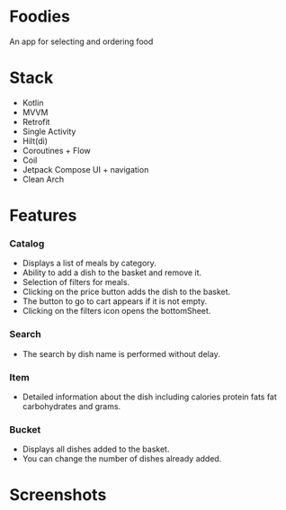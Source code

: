  # Foodies
An app for selecting and ordering food

# Stack
- Kotlin
- MVVM
- Retrofit
- Single Activity
- Hilt(di)
- Coroutines + Flow
- Coil
- Jetpack Compose UI + navigation
- Clean Arch

# Features
### Catalog
- Displays a list of meals by category.
- Ability to add a dish to the basket and remove it.
- Selection of filters for meals.
- Clicking on the price button adds the dish to the basket.
- The button to go to cart appears if it is not empty.
- Clicking on the filters icon opens the bottomSheet.
  
### Search
- The search by dish name is performed without delay.

### Item
- Detailed information about the dish including calories protein fats fat carbohydrates and grams.

### Bucket
- Displays all dishes added to the basket.
- You can change the number of dishes already added.
  

# Screenshots


